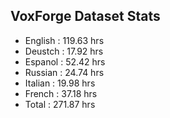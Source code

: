 ## VoxForge Dataset Stats
- English : 119.63 hrs
- Deustch : 17.92 hrs
- Espanol : 52.42 hrs
- Russian : 24.74 hrs
- Italian : 19.98 hrs
- French  : 37.18 hrs
- Total   : 271.87 hrs

